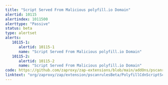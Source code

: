 ```yaml
---
title: "Script Served From Malicious polyfill.io Domain"
alertid: 10115
alertindex: 1011500
alerttype: "Passive"
status: beta
type: alertset
alerts:
   10115-1:
      alertid: 10115-1
      name: "Script Served From Malicious polyfill.io Domain"
   10115-2:
      alertid: 10115-2
      name: "Script Served From Malicious polyfill.io Domain"
code: https://github.com/zaproxy/zap-extensions/blob/main/addOns/pscanrulesBeta/src/main/java/org/zaproxy/zap/extension/pscanrulesBeta/PolyfillCdnScriptScanRule.java
linktext: "org/zaproxy/zap/extension/pscanrulesBeta/PolyfillCdnScriptScanRule.java"
---
```

